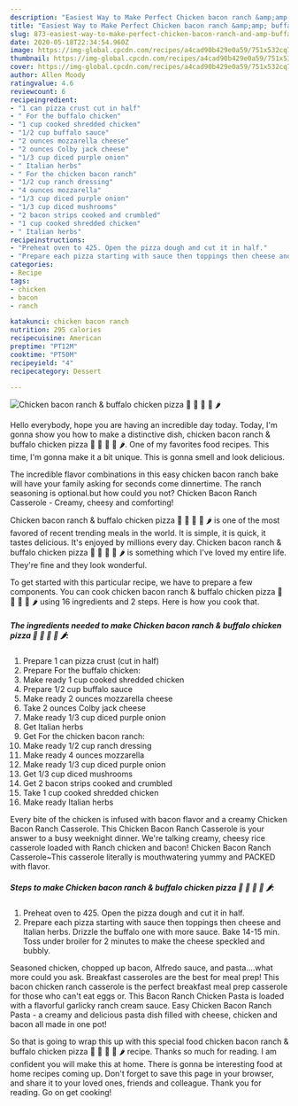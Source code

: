 ```yaml
---
description: "Easiest Way to Make Perfect Chicken bacon ranch &amp;amp; buffalo chicken pizza 🍕 🍗 🥓 🍄 🌶"
title: "Easiest Way to Make Perfect Chicken bacon ranch &amp;amp; buffalo chicken pizza 🍕 🍗 🥓 🍄 🌶"
slug: 873-easiest-way-to-make-perfect-chicken-bacon-ranch-and-amp-buffalo-chicken-pizza
date: 2020-05-18T22:34:54.960Z
image: https://img-global.cpcdn.com/recipes/a4cad90b429e0a59/751x532cq70/chicken-bacon-ranch-buffalo-chicken-pizza-🍕-🍗-🥓-🍄-🌶-recipe-main-photo.jpg
thumbnail: https://img-global.cpcdn.com/recipes/a4cad90b429e0a59/751x532cq70/chicken-bacon-ranch-buffalo-chicken-pizza-🍕-🍗-🥓-🍄-🌶-recipe-main-photo.jpg
cover: https://img-global.cpcdn.com/recipes/a4cad90b429e0a59/751x532cq70/chicken-bacon-ranch-buffalo-chicken-pizza-🍕-🍗-🥓-🍄-🌶-recipe-main-photo.jpg
author: Allen Moody
ratingvalue: 4.6
reviewcount: 6
recipeingredient:
- "1 can pizza crust cut in half"
- " For the buffalo chicken"
- "1 cup cooked shredded chicken"
- "1/2 cup buffalo sauce"
- "2 ounces mozzarella cheese"
- "2 ounces Colby jack cheese"
- "1/3 cup diced purple onion"
- " Italian herbs"
- " For the chicken bacon ranch"
- "1/2 cup ranch dressing"
- "4 ounces mozzarella"
- "1/3 cup diced purple onion"
- "1/3 cup diced mushrooms"
- "2 bacon strips cooked and crumbled"
- "1 cup cooked shredded chicken"
- " Italian herbs"
recipeinstructions:
- "Preheat oven to 425. Open the pizza dough and cut it in half."
- "Prepare each pizza starting with sauce then toppings then cheese and Italian herbs. Drizzle the buffalo one with more sauce. Bake 14-15 min. Toss under broiler for 2 minutes to make the cheese speckled and bubbly."
categories:
- Recipe
tags:
- chicken
- bacon
- ranch

katakunci: chicken bacon ranch 
nutrition: 295 calories
recipecuisine: American
preptime: "PT12M"
cooktime: "PT50M"
recipeyield: "4"
recipecategory: Dessert

---
```



![Chicken bacon ranch &amp; buffalo chicken pizza 🍕 🍗 🥓 🍄 🌶](https://img-global.cpcdn.com/recipes/a4cad90b429e0a59/751x532cq70/chicken-bacon-ranch-buffalo-chicken-pizza-🍕-🍗-🥓-🍄-🌶-recipe-main-photo.jpg)

Hello everybody, hope you are having an incredible day today. Today, I'm gonna show you how to make a distinctive dish, chicken bacon ranch &amp; buffalo chicken pizza 🍕 🍗 🥓 🍄 🌶. One of my favorites food recipes. This time, I'm gonna make it a bit unique. This is gonna smell and look delicious.

The incredible flavor combinations in this easy chicken bacon ranch bake will have your family asking for seconds come dinnertime. The ranch seasoning is optional.but how could you not? Chicken Bacon Ranch Casserole - Creamy, cheesy and comforting!

Chicken bacon ranch &amp; buffalo chicken pizza 🍕 🍗 🥓 🍄 🌶 is one of the most favored of recent trending meals in the world. It is simple, it is quick, it tastes delicious. It's enjoyed by millions every day. Chicken bacon ranch &amp; buffalo chicken pizza 🍕 🍗 🥓 🍄 🌶 is something which I've loved my entire life. They're fine and they look wonderful.


To get started with this particular recipe, we have to prepare a few components. You can cook chicken bacon ranch &amp; buffalo chicken pizza 🍕 🍗 🥓 🍄 🌶 using 16 ingredients and 2 steps. Here is how you cook that.

<!--inarticleads1-->

##### The ingredients needed to make Chicken bacon ranch &amp; buffalo chicken pizza 🍕 🍗 🥓 🍄 🌶:

1. Prepare 1 can pizza crust (cut in half)
1. Prepare  For the buffalo chicken:
1. Make ready 1 cup cooked shredded chicken
1. Prepare 1/2 cup buffalo sauce
1. Make ready 2 ounces mozzarella cheese
1. Take 2 ounces Colby jack cheese
1. Make ready 1/3 cup diced purple onion
1. Get  Italian herbs
1. Get  For the chicken bacon ranch:
1. Make ready 1/2 cup ranch dressing
1. Make ready 4 ounces mozzarella
1. Make ready 1/3 cup diced purple onion
1. Get 1/3 cup diced mushrooms
1. Get 2 bacon strips cooked and crumbled
1. Take 1 cup cooked shredded chicken
1. Make ready  Italian herbs


Every bite of the chicken is infused with bacon flavor and a creamy Chicken Bacon Ranch Casserole. This Chicken Bacon Ranch Casserole is your answer to a busy weeknight dinner. We&#39;re talking creamy, cheesy rice casserole loaded with Ranch chicken and bacon! Chicken Bacon Ranch Casserole~This casserole literally is mouthwatering yummy and PACKED with flavor. 

<!--inarticleads2-->

##### Steps to make Chicken bacon ranch &amp; buffalo chicken pizza 🍕 🍗 🥓 🍄 🌶:

1. Preheat oven to 425. Open the pizza dough and cut it in half.
1. Prepare each pizza starting with sauce then toppings then cheese and Italian herbs. Drizzle the buffalo one with more sauce. Bake 14-15 min. Toss under broiler for 2 minutes to make the cheese speckled and bubbly.


Seasoned chicken, chopped up bacon, Alfredo sauce, and pasta….what more could you ask. Breakfast casseroles are the best for meal prep! This bacon chicken ranch casserole is the perfect breakfast meal prep casserole for those who can&#39;t eat eggs or. This Bacon Ranch Chicken Pasta is loaded with a flavorful garlicky ranch cream sauce. Easy Chicken Bacon Ranch Pasta - a creamy and delicious pasta dish filled with cheese, chicken and bacon all made in one pot! 

So that is going to wrap this up with this special food chicken bacon ranch &amp; buffalo chicken pizza 🍕 🍗 🥓 🍄 🌶 recipe. Thanks so much for reading. I am confident you will make this at home. There is gonna be interesting food at home recipes coming up. Don't forget to save this page in your browser, and share it to your loved ones, friends and colleague. Thank you for reading. Go on get cooking!
